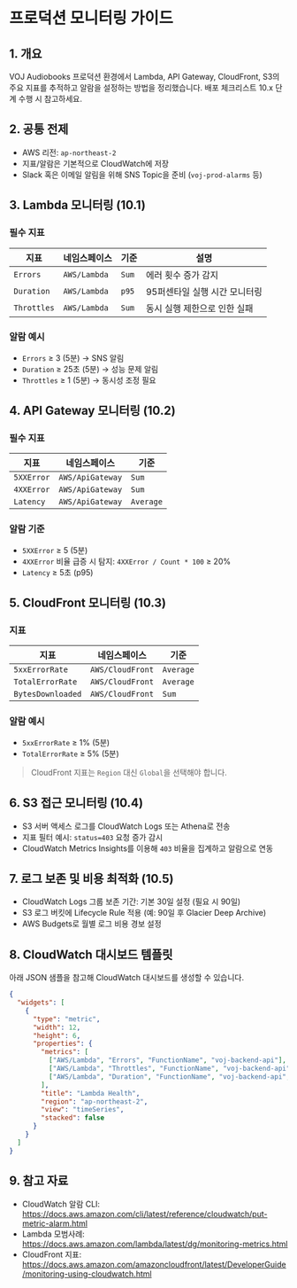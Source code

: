 # 프로덕션 모니터링 가이드

## 1. 개요

VOJ Audiobooks 프로덕션 환경에서 Lambda, API Gateway, CloudFront, S3의 주요 지표를 추적하고 알람을 설정하는 방법을 정리했습니다. 배포 체크리스트 10.x 단계 수행 시 참고하세요.

## 2. 공통 전제

- AWS 리전: `ap-northeast-2`
- 지표/알람은 기본적으로 CloudWatch에 저장
- Slack 혹은 이메일 알림을 위해 SNS Topic을 준비 (`voj-prod-alarms` 등)

## 3. Lambda 모니터링 (10.1)

### 필수 지표

| 지표 | 네임스페이스 | 기준 | 설명 |
| --- | --- | --- | --- |
| `Errors` | `AWS/Lambda` | `Sum` | 에러 횟수 증가 감지 |
| `Duration` | `AWS/Lambda` | `p95` | 95퍼센타일 실행 시간 모니터링 |
| `Throttles` | `AWS/Lambda` | `Sum` | 동시 실행 제한으로 인한 실패 |

### 알람 예시

- `Errors` ≥ 3 (5분) → SNS 알림
- `Duration` ≥ 25초 (5분) → 성능 문제 알림
- `Throttles` ≥ 1 (5분) → 동시성 조정 필요

## 4. API Gateway 모니터링 (10.2)

### 필수 지표

| 지표 | 네임스페이스 | 기준 |
| --- | --- | --- |
| `5XXError` | `AWS/ApiGateway` | `Sum` |
| `4XXError` | `AWS/ApiGateway` | `Sum` |
| `Latency` | `AWS/ApiGateway` | `Average` |

### 알람 기준

- `5XXError` ≥ 5 (5분)
- `4XXError` 비율 급증 시 탐지: `4XXError / Count * 100` ≥ 20%
- `Latency` ≥ 5초 (p95)

## 5. CloudFront 모니터링 (10.3)

### 지표

| 지표 | 네임스페이스 | 기준 |
| --- | --- | --- |
| `5xxErrorRate` | `AWS/CloudFront` | `Average` |
| `TotalErrorRate` | `AWS/CloudFront` | `Average` |
| `BytesDownloaded` | `AWS/CloudFront` | `Sum` |

### 알람 예시

- `5xxErrorRate` ≥ 1% (5분)
- `TotalErrorRate` ≥ 5% (5분)

> CloudFront 지표는 `Region` 대신 `Global`을 선택해야 합니다.

## 6. S3 접근 모니터링 (10.4)

- S3 서버 액세스 로그를 CloudWatch Logs 또는 Athena로 전송
- 지표 필터 예시: `status=403` 요청 증가 감시
- CloudWatch Metrics Insights를 이용해 `403` 비율을 집계하고 알람으로 연동

## 7. 로그 보존 및 비용 최적화 (10.5)

- CloudWatch Logs 그룹 보존 기간: 기본 30일 설정 (필요 시 90일)
- S3 로그 버킷에 Lifecycle Rule 적용 (예: 90일 후 Glacier Deep Archive)
- AWS Budgets로 월별 로그 비용 경보 설정

## 8. CloudWatch 대시보드 템플릿

아래 JSON 샘플을 참고해 CloudWatch 대시보드를 생성할 수 있습니다.

```json
{
  "widgets": [
    {
      "type": "metric",
      "width": 12,
      "height": 6,
      "properties": {
        "metrics": [
          ["AWS/Lambda", "Errors", "FunctionName", "voj-backend-api"],
          ["AWS/Lambda", "Throttles", "FunctionName", "voj-backend-api"],
          ["AWS/Lambda", "Duration", "FunctionName", "voj-backend-api", {"stat": "p95"}]
        ],
        "title": "Lambda Health",
        "region": "ap-northeast-2",
        "view": "timeSeries",
        "stacked": false
      }
    }
  ]
}
```

## 9. 참고 자료

- CloudWatch 알람 CLI: <https://docs.aws.amazon.com/cli/latest/reference/cloudwatch/put-metric-alarm.html>
- Lambda 모범사례: <https://docs.aws.amazon.com/lambda/latest/dg/monitoring-metrics.html>
- CloudFront 지표: <https://docs.aws.amazon.com/amazoncloudfront/latest/DeveloperGuide/monitoring-using-cloudwatch.html>
